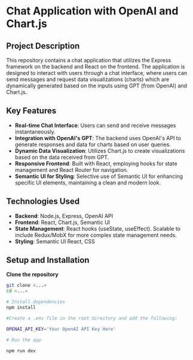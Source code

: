 # Chat Application with OpenAI and Chart.js

## Project Description

This repository contains a chat application that utilizes the Express framework on the backend and React on the frontend. The application is designed to interact with users through a chat interface, where users can send messages and request data visualizations (charts) which are dynamically generated based on the inputs using GPT (from OpenAI) and Chart.js.

## Key Features

- **Real-time Chat Interface**: Users can send and receive messages instantaneously.
- **Integration with OpenAI's GPT**: The backend uses OpenAI's API to generate responses and data for charts based on user queries.
- **Dynamic Data Visualization**: Utilizes Chart.js to create visualizations based on the data received from GPT.
- **Responsive Frontend**: Built with React, employing hooks for state management and React Router for navigation.
- **Semantic UI for Styling**: Selective use of Semantic UI for enhancing specific UI elements, maintaining a clean and modern look.

## Technologies Used

- **Backend**: Node.js, Express, OpenAI API
- **Frontend**: React, Chart.js, Semantic UI
- **State Management**: React hooks (useState, useEffect). Scalable to include Redux/MobX for more complex state management needs.
- **Styling**: Semantic UI React, CSS

## Setup and Installation

**Clone the repository**
   ```bash
   git clone <...>
   cd <...>

# Install dependencies
npm install

#Create a .env file in the root directory and add the following:

OPENAI_API_KEY='Your OpenAI API Key Here'

# Run the app 

npm run dev
```
